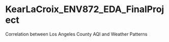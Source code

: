 # KearLaCroix_ENV872_EDA_FinalProject
Correlation between Los Angeles County AQI and Weather Patterns
